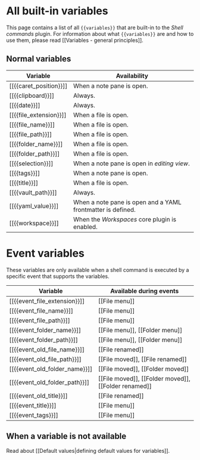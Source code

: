# All built-in variables

This page contains a list of all `{{variables}}` that are built-in to the *Shell commands* plugin. For information about what `{{variables}}` are and how to use them, please read [[Variables - general principles]].

## Normal variables
| Variable               | Availability                                                |
| ---------------------- | ----------------------------------------------------------- |
| [[{{caret_position}}]] | When a note pane is open.                                   |
| [[{{clipboard}}]]      | Always.                                                     |
| [[{{date}}]]           | Always.                                                     |
| [[{{file_extension}}]] | When a file is open.                                        |
| [[{{file_name}}]]      | When a file is open.                                        |
| [[{{file_path}}]]      | When a file is open.                                        |
| [[{{folder_name}}]]    | When a file is open.                                        |
| [[{{folder_path}}]]    | When a file is open.                                        |
| [[{{selection}}]]      | When a note pane is open in *editing view*.                 |
| [[{{tags}}]]           | When a note pane is open.                                   |
| [[{{title}}]]          | When a file is open.                                        |
| [[{{vault_path}}]]     | Always.                                                     |
| [[{{yaml_value}}]]     | When a note pane is open and a YAML frontmatter is defined. |
| [[{{workspace}}]]      | When the *Workspaces* core plugin is enabled.               |

# Event variables
These variables are only available when a shell command is executed by a specific event that supports the variables.

| Variable                      | Available during events                              |
| ----------------------------- | ---------------------------------------------------- |
| [[{{event_file_extension}}]]  | [[File menu]]                                        |
| [[{{event_file_name}}]]       | [[File menu]]                                        |
| [[{{event_file_path}}]]       | [[File menu]]                                        |
| [[{{event_folder_name}}]]     | [[File menu]], [[Folder menu]]                       |
| [[{{event_folder_path}}]]     | [[File menu]], [[Folder menu]]                       |
| [[{{event_old_file_name}}]]   | [[File renamed]]                                     |
| [[{{event_old_file_path}}]]   | [[File moved]], [[File renamed]]                     |
| [[{{event_old_folder_name}}]] | [[File moved]], [[Folder moved]]                     |
| [[{{event_old_folder_path}}]] | [[File moved]], [[Folder moved]], [[Folder renamed]] |
| [[{{event_old_title}}]]       | [[File renamed]]                                     |
| [[{{event_title}}]]           | [[File menu]]                                        |
| [[{{event_tags}}]]            | [[File menu]]                                        |

## When a variable is not available
Read about [[Default values|defining default values for variables]].